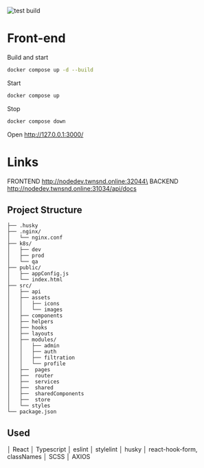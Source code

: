 ![test build](https://github.com/Power-Rangers-3/Front-end/actions/workflows/test-build.yml/badge.svg?branch=dev)

# Front-end

Build and start

```bash
docker compose up -d --build
```

Start

```bash
docker compose up
```

Stop

```bash
docker compose down
```

Open http://127.0.0.1:3000/

# Links
FRONTEND http://nodedev.twnsnd.online:32044\
BACKEND  http://nodedev.twnsnd.online:31034/api/docs

## Project Structure

```
├── .husky
├── .nginx/
│   └── nginx.conf
├── k8s/
│   ├── dev
│   ├── prod
│   └── qa
├── public/
│   ├── appConfig.js
│   └── index.html
├── src/
│   ├── api
│   ├── assets
│   │   ├── icons
│   │   └── images
│   ├── components
│   ├── helpers
│   ├── hooks
│   ├── layouts
│   ├── modules/
│   │   ├── admin
│   │   ├── auth
│   │   ├── filtration
│   │   └── profile
│   ├──  pages
│   ├──  router
│   ├──  services
│   ├──  shared
│   ├──  sharedComponents
│   ├──  store
│   └── styles
└── package.json
```

## Used
│ React 
│ Typescript
│ eslint
│ stylelint
│ husky
│ react-hook-form, classNames
│ SCSS
│ AXIOS